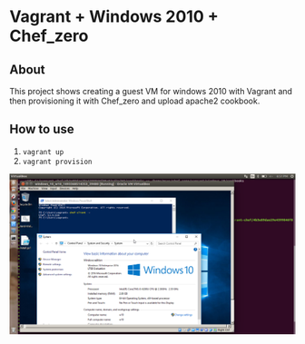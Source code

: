 Vagrant + Windows 2010 + Chef_zero 
==================================

About
-----
This project shows creating a guest VM for windows 2010 with Vagrant and then provisioning it with Chef_zero and upload apache2 cookbook. 


How to use
----------

1. `vagrant up`
2. `vagrant provision`


![alt text](https://raw.githubusercontent.com/piyushawasthi/vagrant_chef_zero_windows_10/master/windows_10_done.png)